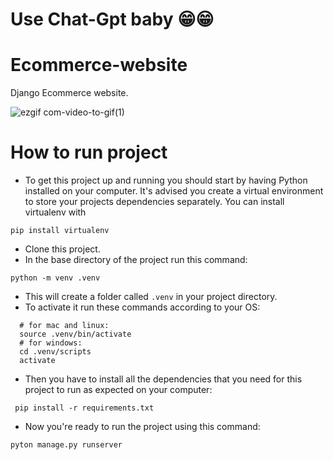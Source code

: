 <h1>Use Chat-Gpt baby 😁😁</h1>

# Ecommerce-website
Django Ecommerce website.


![ezgif com-video-to-gif(1)](https://github.com/Erbaghi/Ecommerce-website/assets/53046898/1cc5314e-9860-482a-b28e-be9c45d9c76b)


# How to run project
- To get this project up and running you should start by having Python installed on your computer. It's advised you create a virtual environment to store your projects dependencies separately. You can install virtualenv with

```
pip install virtualenv
```
- Clone this project.
- In the base directory of the project run this command:
```
python -m venv .venv
```
- This will create a folder called `.venv` in your project directory.
- To activate it run these commands according to your OS:
```
  # for mac and linux:
  source .venv/bin/activate
  # for windows:
  cd .venv/scripts
  activate
```
- Then you have to install all the dependencies that you need for this project to run as expected on your computer:
```
 pip install -r requirements.txt
```

- Now you're ready to run the project using this command:
```
pyton manage.py runserver
```
